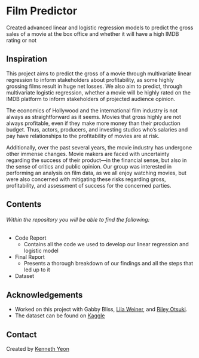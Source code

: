 # Film Predictor
 Created advanced linear and logistic regression models to predict the gross sales of a movie at the box office and whether it will have a high IMDB rating or not


## Inspiration
This project aims to predict the gross of a movie through multivariate linear regression to inform stakeholders about profitability, as some highly grossing films result in huge net losses. We also aim to predict, through multivariate logistic regression, whether a movie will be highly rated on the IMDB platform to inform stakeholders of projected audience opinion. 

The economics of Hollywood and the international film industry is not always as straightforward as it seems. Movies that gross highly are not always profitable, even if they make more money than their production budget. Thus, actors, producers, and investing studios who’s salaries and pay have relationships to the profitability of movies are at risk.

Additionally, over the past several years, the movie industry has undergone other immense changes. Movie makers are faced with uncertainty regarding the success of their product—in the financial sense, but also in the sense of critics and public opinion. Our group was interested in performing an analysis on film data, as we all enjoy watching movies, but were also concerned with mitigating these risks regarding gross, profitability, and assessment of success for the concerned parties.

## Contents
###### Within the repository you will be able to find the following:
- Code Report
  - Contains all the code we used to develop our linear regression and logistic model
- Final Report
  - Presents a thorough breakdown of our findings and all the steps that led up to it
- Dataset

## Acknowledgements
- Worked on this project with Gabby Bliss, [Lila Weiner](https://www.linkedin.com/in/lila-weiner-30512b25b/), and [Riley Otsuki](https://www.linkedin.com/in/rileyotsuki/).
- The dataset can be found on [Kaggle](https://www.kaggle.com/datasets/carolzhangdc/imdb-5000-movie-dataset)

## Contact
Created by [Kenneth Yeon](https://www.linkedin.com/in/kennethyeon/)

